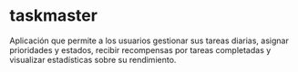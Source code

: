 # taskmaster
Aplicación que permite a los usuarios gestionar sus tareas diarias, asignar prioridades y estados, recibir recompensas por tareas completadas y visualizar estadísticas sobre su rendimiento.
